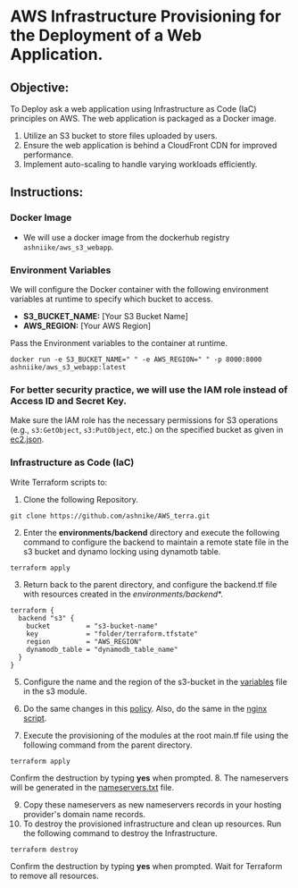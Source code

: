 # AWS Infrastructure Provisioning for the Deployment of a Web Application.

## Objective:

To Deploy ask a web application using Infrastructure as Code (IaC) principles on AWS. The web application is packaged as a Docker image.

1. Utilize an S3 bucket to store files uploaded by users.
2. Ensure the web application is behind a CloudFront CDN for improved performance.
3. Implement auto-scaling to handle varying workloads efficiently.

## Instructions:

### Docker Image

- We will use a docker image from the dockerhub registry `ashniike/aws_s3_webapp`.

### Environment Variables

We will configure the Docker container with the following environment variables at runtime to specify which bucket to access.

- **S3_BUCKET_NAME:** [Your S3 Bucket Name]
- **AWS_REGION:** [Your AWS Region]

Pass the Environment variables to the container at runtime.
```
docker run -e S3_BUCKET_NAME=" " -e AWS_REGION=" " -p 8000:8000 ashniike/aws_s3_webapp:latest
```

### For better security practice, we will use the IAM role instead of Access ID and Secret Key.

Make sure the IAM role has the necessary permissions for S3 operations (e.g., `s3:GetObject`, `s3:PutObject`, etc.) on the specified bucket as given in [ec2.json](https://github.com/ashnike/AWS_terra/blob/main/modules/iamrole/ec2.json).


### Infrastructure as Code (IaC)

Write Terraform scripts to:

1. Clone the following Repository.
```
git clone https://github.com/ashnike/AWS_terra.git
```
2. Enter the **environments/backend** directory and execute the following command to configure the backend to maintain a remote state file in the s3 bucket and dynamo locking using dynamotb table.
```
terraform apply
```
3. Return back to the parent directory, and configure the backend.tf file with resources created in the *environments/backend**.
```
terraform {
  backend "s3" {
    bucket         = "s3-bucket-name"
    key            = "folder/terraform.tfstate"
    region         = "AWS_REGION"
    dynamodb_table = "dynamodb_table_name"
  }
}
```
5. Configure the name  and the region of the s3-bucket in the [variables](https://github.com/ashnike/AWS_terra/blob/main/modules/s3/variables.tf) file in the s3 module.
6. Do the same changes in this [policy](https://github.com/ashnike/AWS_terra/blob/main/modules/iamrole/ec2.json). Also, do the same in the [nginx script](https://github.com/ashnike/AWS_terra/blob/main/modules/asg/nginx.sh).

7. Execute the provisioning of the modules at the root main.tf file using the following command from the parent directory.
```
terraform apply
```
Confirm the destruction by typing **yes** when prompted.
8. The nameservers will be generated in the [nameservers.txt](https://github.com/ashnike/AWS_terra/blob/main/nameservers.txt) file.

9. Copy these nameservers as new nameservers records in your hosting provider's domain name records.
10. To destroy the provisioned infrastructure and clean up resources. Run the following command to destroy the Infrastructure.
```
terraform destroy
```
Confirm the destruction by typing **yes** when prompted. Wait for Terraform to remove all resources. 

